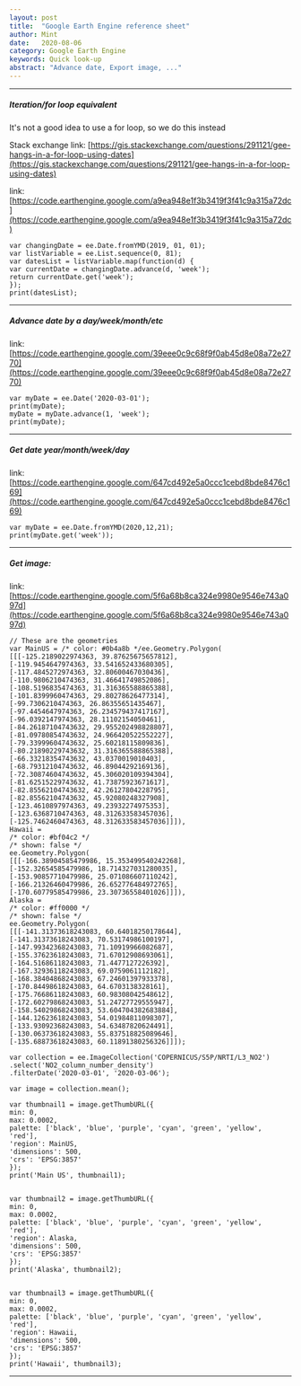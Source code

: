 ```yaml
---
layout: post
title:  "Google Earth Engine reference sheet"
author: Mint
date:   2020-08-06
category: Google Earth Engine
keywords: Quick look-up
abstract: "Advance date, Export image, ..."
---
```


* * * 

##### Iteration/for loop equivalent

It's not a good idea to use a for loop, so we do this instead

Stack exchange link: [https://gis.stackexchange.com/questions/291121/gee-hangs-in-a-for-loop-using-dates](https://gis.stackexchange.com/questions/291121/gee-hangs-in-a-for-loop-using-dates)

link: [https://code.earthengine.google.com/a9ea948e1f3b3419f3f41c9a315a72dc](https://code.earthengine.google.com/a9ea948e1f3b3419f3f41c9a315a72dc)

    var changingDate = ee.Date.fromYMD(2019, 01, 01);
    var listVariable = ee.List.sequence(0, 81);
    var datesList = listVariable.map(function(d) {
    var currentDate = changingDate.advance(d, 'week'); 
    return currentDate.get('week');
    });
    print(datesList);

* * * 

##### Advance date by a day/week/month/etc

link: [https://code.earthengine.google.com/39eee0c9c68f9f0ab45d8e08a72e2770](https://code.earthengine.google.com/39eee0c9c68f9f0ab45d8e08a72e2770)


    var myDate = ee.Date('2020-03-01');
    print(myDate);
    myDate = myDate.advance(1, 'week');
    print(myDate);

* * * 

##### Get date year/month/week/day

link: [https://code.earthengine.google.com/647cd492e5a0ccc1cebd8bde8476c169](https://code.earthengine.google.com/647cd492e5a0ccc1cebd8bde8476c169)

    var myDate = ee.Date.fromYMD(2020,12,21);
    print(myDate.get('week'));

* * * 

##### Get image:

link: [https://code.earthengine.google.com/5f6a68b8ca324e9980e9546e743a097d](https://code.earthengine.google.com/5f6a68b8ca324e9980e9546e743a097d)
    
    // These are the geometries
    var MainUS = /* color: #0b4a8b */ee.Geometry.Polygon(
    [[[-125.2189022974363, 39.87625675657812],
    [-119.9454647974363, 33.541652433680305],
    [-117.4845272974363, 32.80600467030436],
    [-110.9806210474363, 31.46641749852086],
    [-108.5196835474363, 31.316365588865388],
    [-101.8399960474363, 29.80278626477314],
    [-99.7306210474363, 26.86355651435467],
    [-97.4454647974363, 26.234579437417167],
    [-96.0392147974363, 28.11102154050461],
    [-84.26187104743632, 29.955202498828807],
    [-81.09780854743632, 24.966420522552227],
    [-79.33999604743632, 25.60218115809836],
    [-80.21890229743632, 31.316365588865388],
    [-66.33218354743632, 43.0370019010403],
    [-68.79312104743632, 46.89044292169136],
    [-72.30874604743632, 45.306020109394304],
    [-81.62515229743632, 41.73875923671617],
    [-82.85562104743632, 42.26127804228795],
    [-82.85562104743632, 45.92080248327908],
    [-123.4610897974363, 49.23932274975353],
    [-123.6368710474363, 48.312633583457036],
    [-125.7462460474363, 48.312633583457036]]]),
    Hawaii = 
    /* color: #bf04c2 */
    /* shown: false */
    ee.Geometry.Polygon(
    [[[-166.38904585479986, 15.353499540242268],
    [-152.32654585479986, 18.714327031280035],
    [-153.90857710479986, 25.071086607110242],
    [-166.21326460479986, 26.652776484972765],
    [-170.60779585479986, 23.30736558401026]]]),
    Alaska = 
    /* color: #ff0000 */
    /* shown: false */
    ee.Geometry.Polygon(
    [[[-141.31373618243083, 60.64018250178644],
    [-141.31373618243083, 70.53174986100197],
    [-147.99342368243083, 71.10919966082687],
    [-155.37623618243083, 71.67012908693061],
    [-164.51686118243083, 71.4477127226392],
    [-167.32936118243083, 69.0759061112182],
    [-168.38404868243083, 67.24601397933378],
    [-170.84498618243083, 64.6703138328161],
    [-175.76686118243083, 60.98308042548612],
    [-172.60279868243083, 51.24727729555947],
    [-158.54029868243083, 53.604704382683884],
    [-144.12623618243083, 54.01984811098307],
    [-133.93092368243083, 54.63487820624491],
    [-130.06373618243083, 55.837518825089646],
    [-135.68873618243083, 60.11891380256326]]]);

    var collection = ee.ImageCollection('COPERNICUS/S5P/NRTI/L3_NO2')
    .select('NO2_column_number_density')
    .filterDate('2020-03-01', '2020-03-06');

    var image = collection.mean();

    var thumbnail1 = image.getThumbURL({
    min: 0,
    max: 0.0002,
    palette: ['black', 'blue', 'purple', 'cyan', 'green', 'yellow', 'red'],
    'region': MainUS,
    'dimensions': 500,
    'crs': 'EPSG:3857'
    });
    print('Main US', thumbnail1);


    var thumbnail2 = image.getThumbURL({
    min: 0,
    max: 0.0002,
    palette: ['black', 'blue', 'purple', 'cyan', 'green', 'yellow', 'red'],
    'region': Alaska, 
    'dimensions': 500,
    'crs': 'EPSG:3857'
    });
    print('Alaska', thumbnail2);


    var thumbnail3 = image.getThumbURL({
    min: 0,
    max: 0.0002,
    palette: ['black', 'blue', 'purple', 'cyan', 'green', 'yellow', 'red'],
    'region': Hawaii,
    'dimensions': 500,
    'crs': 'EPSG:3857'
    });
    print('Hawaii', thumbnail3);


* * *
